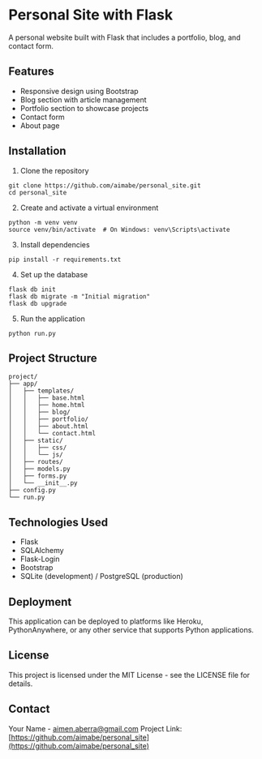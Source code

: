 # Personal Site with Flask

A personal website built with Flask that includes a portfolio, blog, and contact form.

## Features

- Responsive design using Bootstrap
- Blog section with article management
- Portfolio section to showcase projects
- Contact form
- About page

## Installation

1. Clone the repository
```
git clone https://github.com/aimabe/personal_site.git
cd personal_site
```

2. Create and activate a virtual environment
```
python -m venv venv
source venv/bin/activate  # On Windows: venv\Scripts\activate
```

3. Install dependencies
```
pip install -r requirements.txt
```

4. Set up the database
```
flask db init
flask db migrate -m "Initial migration"
flask db upgrade
```

5. Run the application
```
python run.py
```

## Project Structure

```
project/
├── app/
│   ├── templates/
│   │   ├── base.html
│   │   ├── home.html
│   │   ├── blog/
│   │   ├── portfolio/
│   │   ├── about.html
│   │   └── contact.html
│   ├── static/
│   │   ├── css/
│   │   └── js/
│   ├── routes/
│   ├── models.py
│   ├── forms.py
│   └── __init__.py
├── config.py
└── run.py
```

## Technologies Used

- Flask
- SQLAlchemy
- Flask-Login
- Bootstrap
- SQLite (development) / PostgreSQL (production)

## Deployment

This application can be deployed to platforms like Heroku, PythonAnywhere, or any other service that supports Python applications.

## License

This project is licensed under the MIT License - see the LICENSE file for details.

## Contact

Your Name - [aimen.aberra@gmail.com](mailto:aimen.aberra@gmail.com)
Project Link: [https://github.com/aimabe/personal_site](https://github.com/aimabe/personal_site)

